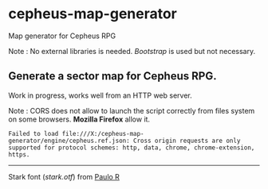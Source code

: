 # cepheus-map-generator

Map generator for Cepheus RPG

Note : No external libraries is needed. _Bootstrap_ is used but not necessary. 

## Generate a sector map for Cepheus RPG.

Work in progress, works well from an HTTP web server.

Note : CORS does not allow to launch the script correctly from files system on some browsers. __Mozilla Firefox__ allow it.

    Failed to load file:///X:/cepheus-map-generator/engine/cepheus.ref.json: Cross origin requests are only supported for protocol schemes: http, data, chrome, chrome-extension, https.

***

Stark font (_stark.otf_) from [Paulo R](https://www.dafont.com/fr/stark2.font)